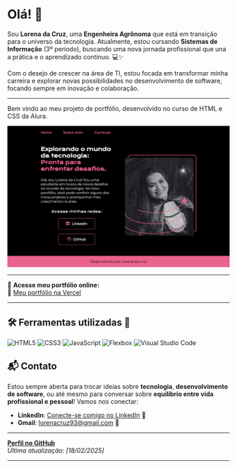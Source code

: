 # Olá! 👋

Sou **Lorena da Cruz**, uma **Engenheira Agrônoma** que está em transição para o universo da tecnologia. Atualmente, estou cursando **Sistemas de Informação** (3º período), buscando uma nova jornada profissional que una a prática e o aprendizado contínuo. 💻✨

Com o desejo de crescer na área de TI, estou focada em transformar minha carreira e explorar novas possibilidades no desenvolvimento de software, focando sempre em inovação e colaboração.

---

Bem vindo ao meu projeto de portfólio, desenvolvido no curso de HTML e CSS da Alura.

![Meu Projeto](./assets/meuprojeto.png)

---

🚀 **Acesse meu portfólio online:**  
🔗 [Meu portfólio na Vercel](https://portfolio-lorena-da-cruzs-projects.vercel.app/)

---

## 🛠️ Ferramentas utilizadas 🚧

![HTML5](https://img.shields.io/badge/HTML5-E34F26?style=for-the-badge&logo=html5&logoColor=white)
![CSS3](https://img.shields.io/badge/CSS3-1572B6?style=for-the-badge&logo=css3&logoColor=white)
![JavaScript](https://img.shields.io/badge/JavaScript-F7DF1E?style=for-the-badge&logo=javascript&logoColor=black)
![Flexbox](https://img.shields.io/badge/Flexbox-FF7139?style=for-the-badge&logo=css3&logoColor=white)
![Visual Studio Code](https://img.shields.io/badge/-visual%20studio%20code-007ACC?style=for-the-badge&logo=visualStudioCode&labelColor=0D1117)


## 📬 Contato

Estou sempre aberta para trocar ideias sobre **tecnologia**, **desenvolvimento de software**, ou até mesmo para conversar sobre **equilíbrio entre vida profissional e pessoal**! Vamos nos conectar:

- **LinkedIn**: [Conecte-se comigo no LinkedIn](https://www.linkedin.com/in/alorenadacruz/) 💼
- **Gmail**: [lorenacruz93@gmail.com](mailto:lorenacruz93@gmail.com) 📧

---

**[Perfil no GitHub](https://github.com/lorenadacruz)**  
*Última atualização: [18/02/2025]*

---

